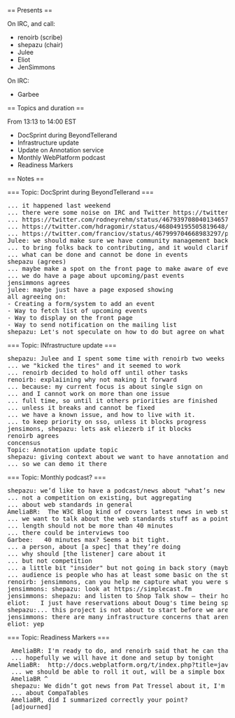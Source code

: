== Presents ==

On IRC, and call:
* renoirb (scribe)
* shepazu (chair)
* Julee
* Eliot
* JenSimmons

On IRC:
* Garbee

== Topics and duration ==

From 13:13 to 14:00 EST

* DocSprint during BeyondTellerand
* Infrastructure update
* Update on Annotation service
* Monthly WebPlatform podcast
* Readiness Markers

== Notes ==

=== Topic: DocSprint during BeyondTellerand ===

<pre>
... it happened last weekend
... there were some noise on IRC and Twitter https://twitter.com/search?q=WPDS
... https://twitter.com/rodneyrehm/status/467939708040134657/photo/1
... https://twitter.com/hdragomir/status/468049195505819648/photo/1
... https://twitter.com/franciov/status/467999704668983297/photo/1
Julee: we should make sure we have community management back
... to bring folks back to contributing, and it would clarify
... what can be done and cannot be done in events
shepazu (agrees)
... maybe make a spot on the front page to make aware of events
... we do have a page about upcoming/past events
jensimmons agrees
julee: maybe just have a page exposed showing
all agreeing on:
- Creating a form/system to add an event
- Way to fetch list of upcoming events
- Way to display on the front page
- Way to send notification on the mailing list
shepazu: Let's not speculate on how to do but agree on what we want
</pre>

=== Topic: INfrastructure update ===

<pre>
shepazu: Julee and I spent some time with renoirb two weeks ago
... we "kicked the tires" and it seemed to work
... renoirb decided to hold off until other tasks
renoirb: explaiining why not making it forward
... because: my current focus is about single sign on
... and I cannot work on more than one issue
... full time, so until it others priorities are finished
... unless it breaks and cannot be fixed
... we have a known issue, and how to live with it.
... to keep priority on sso, unless it blocks progress
jensimons, shepazu: lets ask eliezerb if it blocks
renoirb agrees
concensus
Topic: Annotation update topic
shepazu: giving context about we want to have annotation and that it will be shown during next AC meeting in june
... so we can demo it there
</pre>

=== Topic: Monthly podcast? ===

<pre>
shepazu: we’d like to have a podcast/news about "what’s new on the Web Platform"
... not a competition on existing, but aggregating
... about web standards in general
AmeliaBR:  The W3C Blog kind of covers latest news in web standards: http://www.w3.org/blog/
... we want to talk about the web standards stuff as a point of view of somebody already knows at least some of the backgrounds
... length should not be more than 40 minutes
... there could be interviews too
Garbee:   40 minutes max? Seems a bit tight.
... a person, about [a spec] that they’re doing
... why should [the listener] care about it
... but not competition
... a little bit "insider" but not going in back story (maybe pointing to them if listener need)
... audience is people who has at least some basic on the standards
renoirb: jensimmons, can you help me capture what you were saying ^
jensimmons: shepazu: look at https://simplecast.fm
jensimmons: shepazu: and listen to Shop Talk show — their hot drama section
eliot:   I just have reservations about Doug's time being spent on this cool and fun project when boring things like content and infrastructure need his attention. Not worried about Bruce or David, and the project sounds cool.
shepazu:... this project is not about to start before we are done with other priorities, such as: CompaTables, SSO, Readiness Markers
jensimmons: there are many infrastructure concerns that aren’t trival
eliot: yep
</pre>

=== Topic: Readiness Markers ===

<pre>
 AmeliaBR: I'm ready to do, and renoirb said that he can thandle it
 ... hopefully we will have it done and setup by tonight
AmeliaBR:  http://docs.webplatform.org/t/index.php?title=javascript/DataView&action=formedit
 ... we should be able to roll it out, will be a simple box that says the status. Nothing will show up if nothing is set and later CSS will change that later like discussed last week
 AmeliaBR ^
 shepazu: We didn’t got news from Pat Tressel about it, I'm going to get news from both him and frozenice
 ... about CompaTables
 AmeliaBR, did I summarized correctly your point?
 [adjourned]
</pre>